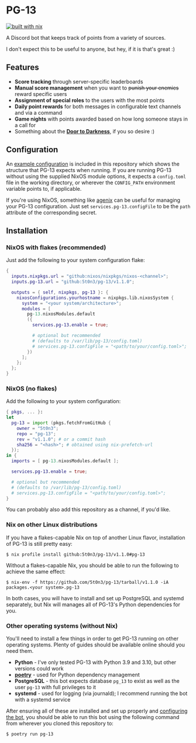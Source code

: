 # PG-13

[![built with nix](https://builtwithnix.org/badge.svg)](https://builtwithnix.org)

A Discord bot that keeps track of points from a variety of sources.

I don't expect this to be useful to anyone, but hey, if it is that's great :)

## Features

- **Score tracking** through server-specific leaderboards
- **Manual score management** when you want to ~~punish your enemies~~ reward
  specific users
- **Assignment of special roles** to the users with the most points
- **Daily point rewards** for both messages in configurable text channels and
  via a command
- **Game nights** with points awarded based on how long someone stays in a call
  for
- Something about the [**Door to Darkness**](pg13/cogs/door_to_darkness.py), if
  you so desire :)

## Configuration

An [example configuration](config.example.toml) is included in this repository
which shows the structure that PG-13 expects when running. If you are running
PG-13 without using the supplied NixOS module options, it expects a
`config.toml` file in the working directory, or wherever the `CONFIG_PATH`
environment variable points to, if applicable.

If you're using NixOS, something like [agenix](https://github.com/ryantm/agenix)
can be useful for managing your PG-13 configuration. Just set
`services.pg-13.configFile` to be the `path` attribute of the corresponding
secret.

## Installation

### NixOS with flakes (recommended)

Just add the following to your system configuration flake:

```nix
{
  inputs.nixpkgs.url = "github:nixos/nixpkgs/nixos-<channel>";
  inputs.pg-13.url = "github:5t0n3/pg-13/v1.1.0";

  outputs = { self, nixpkgs, pg-13 }: {
    nixosConfigurations.yourhostname = nixpkgs.lib.nixosSystem {
      system = "<your system/architecture>";
      modules = [
        pg-13.nixosModules.default
        ({
          services.pg-13.enable = true;

          # optional but recommended
          # (defaults to /var/lib/pg-13/config.toml)
          # services.pg-13.configFile = "<path/to/your/config.toml>";
        })
      ];
    };
  };
}
```

### NixOS (no flakes)

Add the following to your system configuration:

```nix
{ pkgs, ... }:
let
  pg-13 = import (pkgs.fetchFromGitHub {
    owner = "5t0n3";
    repo = "pg-13";
    rev = "v1.1.0"; # or a commit hash
    sha256 = "<hash>"; # obtained using nix-prefetch-url
  });
in {
  imports = [ pg-13.nixosModules.default ];

  services.pg-13.enable = true;

  # optional but recommended
  # (defaults to /var/lib/pg-13/config.toml)
  # services.pg-13.configFile = "<path/to/your/config.toml>";
}
```

You can probably also add this repository as a channel, if you'd like.

### Nix on other Linux distributions

If you have a flakes-capable Nix on top of another Linux flavor, installation of
PG-13 is still pretty easy:

```
$ nix profile install github:5t0n3/pg-13/v1.1.0#pg-13
```

Without a flakes-capable Nix, you should be able to run the following to achieve
the same effect:

```
$ nix-env -f https://github.com/5t0n3/pg-13/tarball/v1.1.0 -iA packages.<your system>.pg-13
```

In both cases, you will have to install and set up PostgreSQL and systemd
separately, but Nix will manages all of PG-13's Python dependencies for you.

### Other operating systems (without Nix)

You'll need to install a few things in order to get PG-13 running on other
operating systems. Plenty of guides should be available online should you need
them.

- **Python** - I've only tested PG-13 with Python 3.9 and 3.10, but other
  versions could work
- [**poetry**](https://python-poetry.org/) - used for Python dependency
  management
- **PostgreSQL** - this bot expects database `pg_13` to exist as well as the
  user `pg-13` with full privileges to it
- **systemd** - used for logging (via journald); I recommend running the bot
  with a systemd service

After ensuring all of these are installed and set up properly and
[configuring the bot](#configuration), you should be able to run this bot using
the following command from wherever you cloned this repository to:

```
$ poetry run pg-13
```
